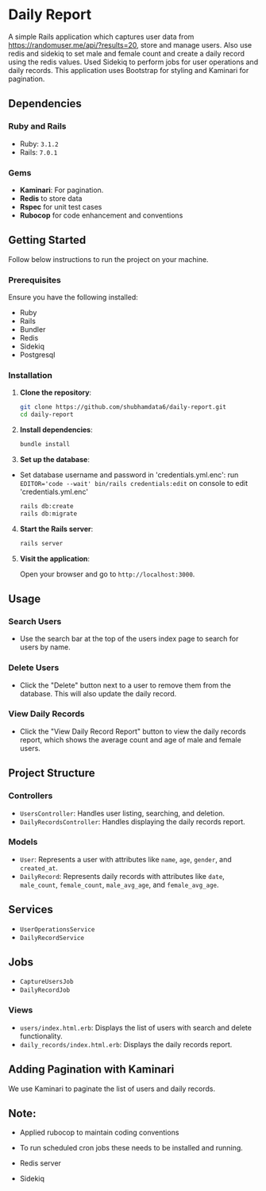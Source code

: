 # Daily Report

A simple Rails application which captures user data from https://randomuser.me/api/?results=20, store and manage users. Also use redis and sidekiq to set male and female count and create a daily record using the redis values. Used Sidekiq to perform jobs for user operations and daily records. This application uses Bootstrap for styling and Kaminari for pagination.

## Dependencies

### Ruby and Rails

- Ruby: `3.1.2`
- Rails: `7.0.1`

### Gems
- **Kaminari**: For pagination.
- **Redis** to store data
- **Rspec** for unit test cases
- **Rubocop** for code enhancement and conventions

## Getting Started

Follow below instructions to run the project on your machine.

### Prerequisites

Ensure you have the following installed:

- Ruby
- Rails
- Bundler
- Redis
- Sidekiq
- Postgresql

### Installation

1. **Clone the repository**:

    ```sh
    git clone https://github.com/shubhamdata6/daily-report.git
    cd daily-report
    ```

2. **Install dependencies**:

    ```sh
    bundle install
    ```

3. **Set up the database**:
  - Set database username and password in 'credentials.yml.enc':
    run `EDITOR='code --wait' bin/rails credentials:edit` on console to edit 'credentials.yml.enc'

    ```sh
    rails db:create
    rails db:migrate
    ```

4. **Start the Rails server**:

    ```sh
    rails server
    ```

5. **Visit the application**:

    Open your browser and go to `http://localhost:3000`.

## Usage

### Search Users

- Use the search bar at the top of the users index page to search for users by name.

### Delete Users

- Click the "Delete" button next to a user to remove them from the database. This will also update the daily record.

### View Daily Records

- Click the "View Daily Record Report" button to view the daily records report, which shows the average count and age of male and female users.

## Project Structure

### Controllers

- `UsersController`: Handles user listing, searching, and deletion.
- `DailyRecordsController`: Handles displaying the daily records report.

### Models

- `User`: Represents a user with attributes like `name`, `age`, `gender`, and `created_at`.
- `DailyRecord`: Represents daily records with attributes like `date`, `male_count`, `female_count`, `male_avg_age`, and `female_avg_age`.

## Services
- `UserOperationsService`
- `DailyRecordService`

## Jobs
- `CaptureUsersJob`
- `DailyRecordJob`

### Views

- `users/index.html.erb`: Displays the list of users with search and delete functionality.
- `daily_records/index.html.erb`: Displays the daily records report.

## Adding Pagination with Kaminari

We use Kaminari to paginate the list of users and daily records.



## Note:
- Applied rubocop to maintain coding conventions
- To run scheduled cron jobs these needs to be installed and running.

- Redis server
- Sidekiq

